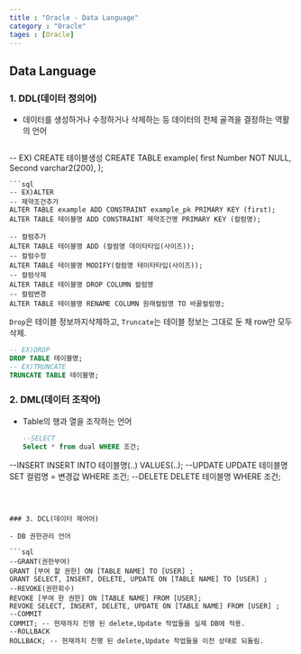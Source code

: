```yaml
---
title : "Oracle - Data Language"
category : "Oracle"
tages : [Oracle]
---
```




## Data Language

### 1. DDL(데이터 정의어)

- 데이터를 생성하거나 수정하거나 삭제하는 등  데이터의 전체 골격을 결정하는 역활의 언어

  ```sql
-- EX) CREATE 테이블생성
  CREATE TABLE example(
      first	Number			NOT NULL,
      Second	varchar2(200),
);
  ```
  ```sql
  -- EX)ALTER
  -- 제약조건추가
  ALTER TABLE example ADD CONSTRAINT example_pk PRIMARY KEY (first);
  ALTER TABLE 테이블명 ADD CONSTRAINT 제약조건명 PRIMARY KEY (컬럼명);
  
  -- 컬럼추가
  ALTER TABLE 테이블명 ADD (컬럼명 데이타타입(사이즈));
  -- 컬럼수정
  ALTER TABLE 테이블명 MODIFY(컬럼명 테이타타입(사이즈));
  -- 컬럼삭제
  ALTER TABLE 테이블명 DROP COLUMN 컬럼명
  -- 컬럼변경
  ALTER TABLE 테이블명 RENAME COLUMN 원래컬럼명 TO 바꿀컬럼명;
  ```
  `Drop`은 테이블 정보까지삭제하고, `Truncate`는 테이블 정보는 그대로 둔 채 row만 모두 삭제.
  
  ```sql
  -- EX)DROP
  DROP TABLE 테이블명;
  -- EX)TRUNCATE
  TRUNCATE TABLE 테이블명;
  ```
  
  

### 2. DML(데이터 조작어)

- Table의 행과 열을 조작하는 언어

  ```sql
  --SELECT
  Select * from dual WHERE 조건;
--INSERT
  INSERT INTO 테이블명(..) VALUES(..);
  --UPDATE
  UPDATE 테이블명 SET 컬럼명 = 변경값 WHERE 조건;
  --DELETE
  DELETE 테이블명 WHERE 조건;
  ```
  
  

### 3. DCL(데이터 제어어)

- DB 권한관리 언어

  ```sql
  --GRANT(권한부여)
  GRANT [부여 할 권한] ON [TABLE NAME] TO [USER] ;
GRANT SELECT, INSERT, DELETE, UPDATE ON [TABLE NAME] TO [USER] ;
  --REVOKE(권한회수)
  REVOKE [부여 한 권한] ON [TABLE NAME] FROM [USER];
  REVOKE SELECT, INSERT, DELETE, UPDATE ON [TABLE NAME] FROM [USER] ;
  --COMMIT 
  COMMIT; -- 현재까지 진행 된 delete,Update 작업들을 실제 DB에 적용.
  --ROLLBACK
  ROLLBACK; -- 현재까지 진행 된 delete,Update 작업들을 이전 상태로 되돌림.
  ```
